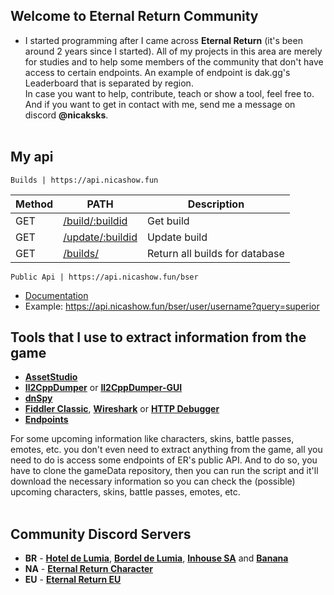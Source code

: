 ## Welcome to Eternal Return Community
- I started programming after I came across **Eternal Return** (it's been around 2 years since I started). All of my projects in this area are merely for studies and to help some members of the community that don't have access to certain endpoints. An example of endpoint is dak.gg's Leaderboard that is separated by region. 
<br> In case you want to help, contribute, teach or show a tool, feel free to. And if you want to get in contact with me, send me a message on discord **@nicaksks**. <br><br>

## My api
    Builds | https://api.nicashow.fun

| Method | PATH | Description |
| ------ | ------ | ------ |
| GET | [/build/:buildid](https://api.nicashow.fun) | Get build
| GET | [/update/:buildid](https://api.nicashow.fun) | Update build
| GET | [/builds/](https://api.nicashow.fun) | Return all builds for database

    Public Api | https://api.nicashow.fun/bser
* [Documentation](https://developer.eternalreturn.io/static/media/Docs_EN_20230724.pdf)
* Example: https://api.nicashow.fun/bser/user/username?query=superior

## Tools that I use to extract information from the game
- **[AssetStudio](https://github.com/aelurum/AssetStudio)**
- **[Il2CppDumper](https://github.com/Perfare/Il2CppDumper)** or **[Il2CppDumper-GUI](https://github.com/AndnixSH/Il2CppDumper-GUI)**
- **[dnSpy](https://github.com/dnSpy/dnSpy)**
- **[Fiddler Classic](https://www.telerik.com/fiddler/fiddler-classic)**, **[Wireshark](https://www.wireshark.org/)** or **[HTTP Debugger](https://www.httpdebugger.com/)**
- **[Endpoints](https://erbs.nicashow.fun/)**

For some upcoming information like characters, skins, battle passes, emotes, etc. you don't even need to extract anything from the game, all you need to do is access some endpoints of ER's public API. And to do so, you have to clone the gameData repository, then you can run the script and it'll download the necessary information so you can check the (possible) upcoming characters, skins, battle passes, emotes, etc.<br><br>

## Community Discord Servers 
* **BR** - **[Hotel de Lumia](https://discord.gg/fHaHXGmyce)**, **[Bordel de Lumia](https://discord.gg/c7TRRDpZee)**, **[Inhouse SA](https://discord.gg/JHzEK4xNez)** and **[Banana](https://discord.gg/Xd3DQgfd6D)**
* **NA** - **[Eternal Return Character](https://discord.gg/Xd3DQgfd6D)**
* **EU** - **[Eternal Return EU](https://discord.gg/eucord)**
